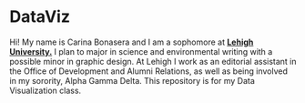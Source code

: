 # DataViz
Hi! My name is Carina Bonasera and I am a sophomore at [**Lehigh University.**](http://www1.lehigh.edu/insidelehigh) I plan to major in science and environmental writing with a possible minor in graphic design. At Lehigh I work as an editorial assistant in the Office of Development and Alumni Relations, as well as being involved in my sorority, Alpha Gamma Delta.
This repository is for my Data Visualization class.
